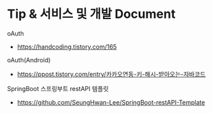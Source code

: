 # Tip & 서비스 및 개발 Document

oAuth
* https://handcoding.tistory.com/165



oAuth(Android)
* https://ppost.tistory.com/entry/카카오연동-키-해시-받아오는-자바코드


SpringBoot 스프링부트 restAPI 템플릿
* https://github.com/SeungHwan-Lee/SpringBoot-restAPI-Template


